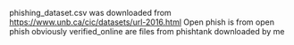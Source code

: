 phishing_dataset.csv was downloaded from https://www.unb.ca/cic/datasets/url-2016.html
Open phish is from open phish obviously
verified_online are files from phishtank downloaded by me
